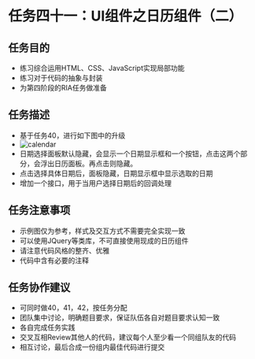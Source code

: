 # 任务四十一：UI组件之日历组件（二）

## 任务目的

- 练习综合运用HTML、CSS、JavaScript实现局部功能
- 练习对于代码的抽象与封装
- 为第四阶段的RIA任务做准备

## 任务描述

- 基于任务40，进行如下图中的升级
- ![calendar](http://7xrp04.com1.z0.glb.clouddn.com/task_3_41_1.jpg)
- 日期选择面板默认隐藏，会显示一个日期显示框和一个按钮，点击这两个部分，会浮出日历面板。再点击则隐藏。
- 点击选择具体日期后，面板隐藏，日期显示框中显示选取的日期
- 增加一个接口，用于当用户选择日期后的回调处理

## 任务注意事项

- 示例图仅为参考，样式及交互方式不需要完全实现一致
- 可以使用JQuery等类库，不可直接使用现成的日历组件
- 请注意代码风格的整齐、优雅
- 代码中含有必要的注释

## 任务协作建议

- 可同时做40，41，42，按任务分配
- 团队集中讨论，明确题目要求，保证队伍各自对题目要求认知一致
- 各自完成任务实践
- 交叉互相Review其他人的代码，建议每个人至少看一个同组队友的代码
- 相互讨论，最后合成一份组内最佳代码进行提交
